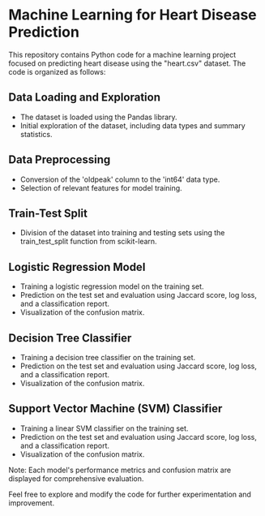 # Machine Learning for Heart Disease Prediction

This repository contains Python code for a machine learning project focused on predicting heart disease using the "heart.csv" dataset. The code is organized as follows:

## Data Loading and Exploration
- The dataset is loaded using the Pandas library.
- Initial exploration of the dataset, including data types and summary statistics.

## Data Preprocessing
- Conversion of the 'oldpeak' column to the 'int64' data type.
- Selection of relevant features for model training.

## Train-Test Split
- Division of the dataset into training and testing sets using the train_test_split function from scikit-learn.

## Logistic Regression Model
- Training a logistic regression model on the training set.
- Prediction on the test set and evaluation using Jaccard score, log loss, and a classification report.
- Visualization of the confusion matrix.

## Decision Tree Classifier
- Training a decision tree classifier on the training set.
- Prediction on the test set and evaluation using Jaccard score, log loss, and a classification report.
- Visualization of the confusion matrix.

## Support Vector Machine (SVM) Classifier
- Training a linear SVM classifier on the training set.
- Prediction on the test set and evaluation using Jaccard score, log loss, and a classification report.
- Visualization of the confusion matrix.

Note: Each model's performance metrics and confusion matrix are displayed for comprehensive evaluation.

Feel free to explore and modify the code for further experimentation and improvement.
